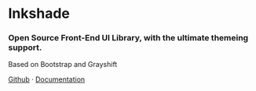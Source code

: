 # Inkshade
### Open Source Front-End UI Library, with the ultimate themeing support.
Based on Bootstrap and Grayshift

<a href="https://github.com/sameeramurthy/inkshade">Github</a> &middot;
<a href="https://sameeramurthy.github.io/inkshade/docs">Documentation</a>
